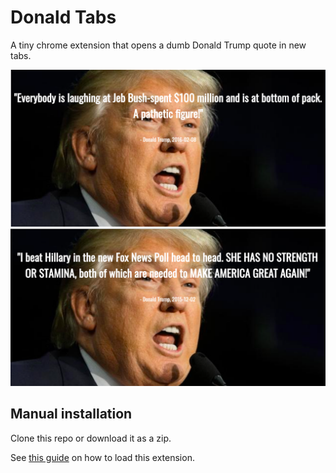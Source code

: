 # Donald Tabs
A tiny chrome extension that opens a dumb Donald Trump quote in new tabs.

![](examples/example1.png)
![](examples/example2.png)

## Manual installation
Clone this repo or download it as a zip.

See [this guide](https://webkul.com/blog/how-to-install-the-unpacked-extension-in-chrome/) on how to load this extension.